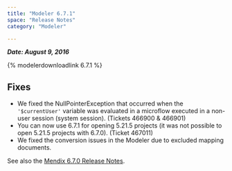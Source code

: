 ```yaml
---
title: "Modeler 6.7.1"
space: "Release Notes"
category: "Modeler"

---
```

***Date: August 9, 2016***



{% modelerdownloadlink 6.7.1 %}

## Fixes

*   We fixed the NullPointerException that occurred when the `'$currentUser'` variable was evaluated in a microflow executed in a non-user session (system session). (Tickets 466900 & 466901)
*   You can now use 6.7.1 for opening 5.21.5 projects (it was not possible to open 5.21.5 projects with 6.7.0). (Ticket 467011)
*   We fixed the conversion issues in the Modeler due to excluded mapping documents.

See also the [Mendix 6.7.0 Release Notes](6.7.0).
